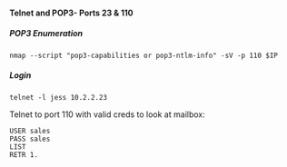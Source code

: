 #### Telnet and POP3- Ports 23 & 110

##### POP3 Enumeration
````
nmap --script "pop3-capabilities or pop3-ntlm-info" -sV -p 110 $IP
````

##### Login
````
telnet -l jess 10.2.2.23
````

Telnet to port 110 with valid creds to look at mailbox:

````
USER sales
PASS sales
LIST
RETR 1.
````